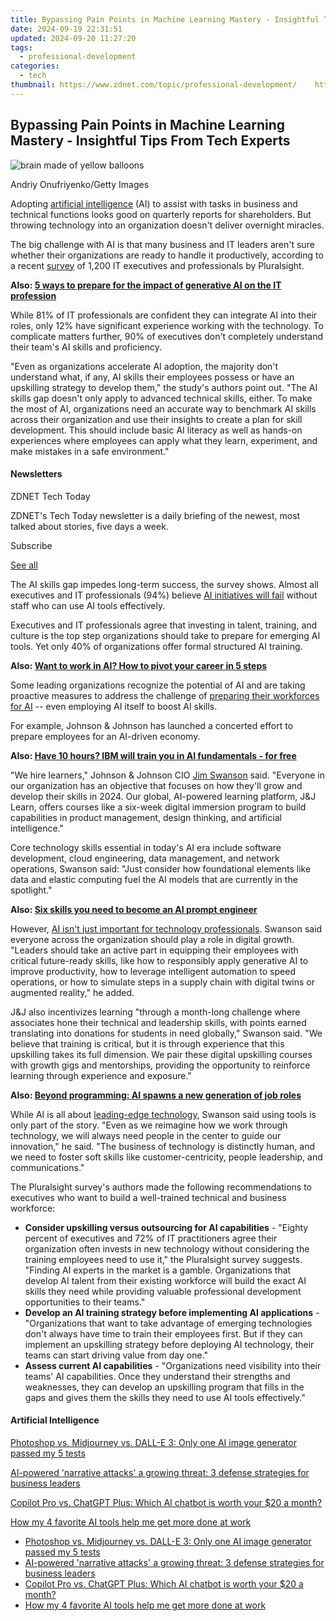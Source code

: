 ```yaml
---
title: Bypassing Pain Points in Machine Learning Mastery - Insightful Tips From Tech Experts
date: 2024-09-19 22:31:51
updated: 2024-09-20 11:27:20
tags:
  - professional-development
categories:
  - tech
thumbnail: https://www.zdnet.com/topic/professional-development/    https://www.zdnet.com/a/img/resize/e939ca052a5248de80e634926e732305634b3b14/2024/03/12/59585614-82d4-4324-a1fd-9d6804047205/gettyimages-1249613157.jpg?width=170&height=96&fit=crop&auto=webp
---
```


## Bypassing Pain Points in Machine Learning Mastery - Insightful Tips From Tech Experts

![brain made of yellow balloons](https://www.zdnet.com/a/img/resize/3cf287af4af88e9117a946dd98dffc6d4314d3be/2024/03/12/59585614-82d4-4324-a1fd-9d6804047205/gettyimages-1249613157.jpg?auto=webp&width=1280)

Andriy Onufriyenko/Getty Images

Adopting [artificial intelligence](https://www.zdnet.com/article/what-is-ai-heres-everything-you-need-to-know-about-artificial-intelligence/) (AI) to assist with tasks in business and technical functions looks good on quarterly reports for shareholders. But throwing technology into an organization doesn't deliver overnight miracles.

The big challenge with AI is that many business and IT leaders aren't sure whether their organizations are ready to handle it productively, according to a recent [survey](https://www.pluralsight.com/resource-center/ai-skills-report-2024) of 1,200 IT executives and professionals by Pluralsight.

**Also: [5 ways to prepare for the impact of generative AI on the IT profession](https://www.zdnet.com/article/5-ways-to-prepare-for-the-impact-of-generative-ai-on-the-it-profession/)**

While 81% of IT professionals are confident they can integrate AI into their roles, only 12% have significant experience working with the technology. To complicate matters further, 90% of executives don't completely understand their team's AI skills and proficiency.

"Even as organizations accelerate AI adoption, the majority don't understand what, if any, AI skills their employees possess or have an upskilling strategy to develop them," the study's authors point out. "The AI skills gap doesn't only apply to advanced technical skills, either. To make the most of AI, organizations need an accurate way to benchmark AI skills across their organization and use their insights to create a plan for skill development. This should include basic AI literacy as well as hands-on experiences where employees can apply what they learn, experiment, and make mistakes in a safe environment." 

#### Newsletters

ZDNET Tech Today

ZDNET's Tech Today newsletter is a daily briefing of the newest, most talked about stories, five days a week.

 Subscribe

[See all](https://www.zdnet.com/newsletters/)

The AI skills gap impedes long-term success, the survey shows. Almost all executives and IT professionals (94%) believe [AI initiatives will fail](https://www.zdnet.com/article/your-ai-experiments-will-fail-if-you-dont-focus-on-this-special-ingredient/) without staff who can use AI tools effectively.

Executives and IT professionals agree that investing in talent, training, and culture is the top step organizations should take to prepare for emerging AI tools. Yet only 40% of organizations offer formal structured AI training.

**Also: [Want to work in AI? How to pivot your career in 5 steps](https://www.zdnet.com/article/want-to-work-in-ai-how-to-pivot-your-career-in-5-steps/)**   
  
Some leading organizations recognize the potential of AI and are taking proactive measures to address the challenge of [preparing their workforces for AI](https://www.zdnet.com/article/finding-the-path-toward-success-as-organizations-bring-ai-into-the-workplace/) \-- even employing AI itself to boost AI skills. 

For example, Johnson & Johnson has launched a concerted effort to prepare employees for an AI-driven economy.

**Also: [Have 10 hours? IBM will train you in AI fundamentals - for free](https://www.zdnet.com/article/have-10-hours-ibm-will-train-you-in-ai-fundamentals-for-free/)**

"We hire learners," Johnson & Johnson CIO [Jim Swanson](https://www.jnj.com/james-swanson) said. "Everyone in our organization has an objective that focuses on how they'll grow and develop their skills in 2024\. Our global, AI-powered learning platform, J&J Learn, offers courses like a six-week digital immersion program to build capabilities in product management, design thinking, and artificial intelligence."

Core technology skills essential in today's AI era include software development, cloud engineering, data management, and network operations, Swanson said: "Just consider how foundational elements like data and elastic computing fuel the AI models that are currently in the spotlight."

**Also: [Six skills you need to become an AI prompt engineer](https://www.zdnet.com/article/six-skills-you-need-to-become-an-ai-prompt-engineer/)**

However, [AI isn't just important for technology professionals](https://www.zdnet.com/education/professional-development/master-ai-with-no-tech-skills-why-complex-systems-demand-diverse-learning/). Swanson said everyone across the organization should play a role in digital growth. "Leaders should take an active part in equipping their employees with critical future-ready skills, like how to responsibly apply generative AI to improve productivity, how to leverage intelligent automation to speed operations, or how to simulate steps in a supply chain with digital twins or augmented reality," he added.

J&J also incentivizes learning "through a month-long challenge where associates hone their technical and leadership skills, with points earned translating into donations for students in need globally," Swanson said. "We believe that training is critical, but it is through experience that this upskilling takes its full dimension. We pair these digital upskilling courses with growth gigs and mentorships, providing the opportunity to reinforce learning through experience and exposure." 

**Also: [Beyond programming: AI spawns a new generation of job roles](https://www.zdnet.com/education/professional-development/beyond-programming-ai-spawns-a-new-generation-of-job-roles/)**

While AI is all about [leading-edge technology](https://www.zdnet.com/article/emerging-5g-and-edge-computing-innovations-you-need-to-know-about/), Swanson said using tools is only part of the story. "Even as we reimagine how we work through technology, we will always need people in the center to guide our innovation," he said. "The business of technology is distinctly human, and we need to foster soft skills like customer-centricity, people leadership, and communications." 

The Pluralsight survey's authors made the following recommendations to executives who want to build a well-trained technical and business workforce:

* **Consider upskilling versus outsourcing for AI capabilities** \- "Eighty percent of executives and 72% of IT practitioners agree their organization often invests in new technology without considering the training employees need to use it," the Pluralsight survey suggests. "Finding AI experts in the market is a gamble. Organizations that develop AI talent from their existing workforce will build the exact AI skills they need while providing valuable professional development opportunities to their teams."
* **Develop an AI training strategy before implementing AI applications** \- "Organizations that want to take advantage of emerging technologies don't always have time to train their employees first. But if they can implement an upskilling strategy before deploying AI technology, their teams can start driving value from day one."
* **Assess current AI capabilities** \- "Organizations need visibility into their teams' AI capabilities. Once they understand their strengths and weaknesses, they can develop an upskilling program that fills in the gaps and gives them the skills they need to use AI tools effectively."

#### Artificial Intelligence

[Photoshop vs. Midjourney vs. DALL-E 3: Only one AI image generator passed my 5 tests](https://www.zdnet.com/article/is-photoshops-new-text-to-image-as-good-as-midjourney-and-dall-e-we-test-it-and-see/ "Photoshop vs. Midjourney vs. DALL-E 3: Only one AI image generator passed my 5 tests")

[AI-powered 'narrative attacks' a growing threat: 3 defense strategies for business leaders](https://www.zdnet.com/article/ai-powered-narrative-attacks-a-growing-threat-3-defense-strategies-for-business-leaders/ "AI-powered 'narrative attacks' a growing threat: 3 defense strategies for business leaders")

[Copilot Pro vs. ChatGPT Plus: Which AI chatbot is worth your $20 a month?](https://www.zdnet.com/article/copilot-pro-vs-chatgpt-plus-which-is-ai-chatbot-is-worth-your-20-a-month/ "Copilot Pro vs. ChatGPT Plus: Which AI chatbot is worth your $20 a month?")

[How my 4 favorite AI tools help me get more done at work](https://www.zdnet.com/article/how-my-4-favorite-ai-tools-help-me-get-more-done-at-work/ "How my 4 favorite AI tools help me get more done at work")

* [Photoshop vs. Midjourney vs. DALL-E 3: Only one AI image generator passed my 5 tests](https://www.zdnet.com/article/is-photoshops-new-text-to-image-as-good-as-midjourney-and-dall-e-we-test-it-and-see/ "Photoshop vs. Midjourney vs. DALL-E 3: Only one AI image generator passed my 5 tests")
* [AI-powered 'narrative attacks' a growing threat: 3 defense strategies for business leaders](https://www.zdnet.com/article/ai-powered-narrative-attacks-a-growing-threat-3-defense-strategies-for-business-leaders/ "AI-powered 'narrative attacks' a growing threat: 3 defense strategies for business leaders")
* [Copilot Pro vs. ChatGPT Plus: Which AI chatbot is worth your $20 a month?](https://www.zdnet.com/article/copilot-pro-vs-chatgpt-plus-which-is-ai-chatbot-is-worth-your-20-a-month/ "Copilot Pro vs. ChatGPT Plus: Which AI chatbot is worth your $20 a month?")
* [How my 4 favorite AI tools help me get more done at work](https://www.zdnet.com/article/how-my-4-favorite-ai-tools-help-me-get-more-done-at-work/ "How my 4 favorite AI tools help me get more done at work")

<ins class="adsbygoogle"
     style="display:block"
     data-ad-format="autorelaxed"
     data-ad-client="ca-pub-7571918770474297"
     data-ad-slot="1223367746"></ins>



<ins class="adsbygoogle"
     style="display:block"
     data-ad-client="ca-pub-7571918770474297"
     data-ad-slot="8358498916"
     data-ad-format="auto"
     data-full-width-responsive="true"></ins>
